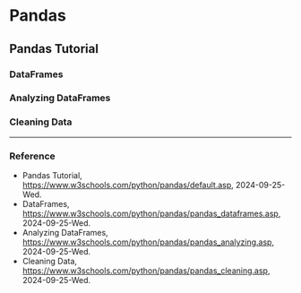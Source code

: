# Pandas

## Pandas Tutorial

### DataFrames

### Analyzing DataFrames

### Cleaning Data

---

### Reference
- Pandas Tutorial, https://www.w3schools.com/python/pandas/default.asp, 2024-09-25-Wed.
- DataFrames, https://www.w3schools.com/python/pandas/pandas_dataframes.asp, 2024-09-25-Wed.
- Analyzing DataFrames, https://www.w3schools.com/python/pandas/pandas_analyzing.asp, 2024-09-25-Wed.
- Cleaning Data, https://www.w3schools.com/python/pandas/pandas_cleaning.asp, 2024-09-25-Wed.

